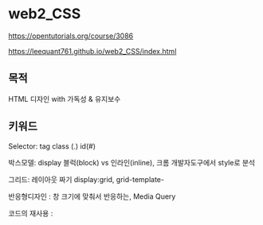 # web2_CSS

https://opentutorials.org/course/3086

https://leequant761.github.io/web2_CSS/index.html

## 목적

HTML 디자인 with 가독성 & 유지보수

## 키워드

Selector: tag class (.) id(#)

박스모델: display 블럭(block) vs 인라인(inline), 크롬 개발자도구에서 style로 분석

그리드: 레이아웃 짜기 display:grid, grid-template-

반응형디자인 : 창 크기에 맞춰서 반응하는, Media Query

코드의 재사용 : <link>
